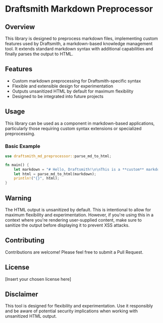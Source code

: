 # Draftsmith Markdown Preprocessor

## Overview

This library is designed to preprocess markdown files, implementing custom features used by Draftsmith, a markdown-based knowledge management tool. It extends standard markdown syntax with additional capabilities and finally parses the output to HTML.

## Features

- Custom markdown preprocessing for Draftsmith-specific syntax
- Flexible and extensible design for experimentation
- Outputs unsanitized HTML by default for maximum flexibility
- Designed to be integrated into future projects

## Usage

This library can be used as a component in markdown-based applications, particularly those requiring custom syntax extensions or specialized preprocessing.

### Basic Example

```rust
use draftsmith_md_preprocessor::parse_md_to_html;

fn main() {
    let markdown = "# Hello, Draftsmith!\n\nThis is a **custom** markdown document.";
    let html = parse_md_to_html(markdown);
    println!("{}", html);
}
```

## Warning

The HTML output is unsanitized by default. This is intentional to allow for maximum flexibility and experimentation. However, if you're using this in a context where you're rendering user-supplied content, make sure to sanitize the output before displaying it to prevent XSS attacks.

## Contributing

Contributions are welcome! Please feel free to submit a Pull Request.

## License

[Insert your chosen license here]

## Disclaimer

This tool is designed for flexibility and experimentation. Use it responsibly and be aware of potential security implications when working with unsanitized HTML output.
